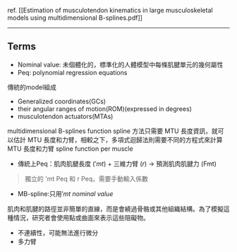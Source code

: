 ref. [[Estimation of musculotendon kinematics in large musculoskeletal models using multidimensional B-splines.pdf]]

---
## Terms
- Nominal value: 未個體化的，標準化的人體模型中每條肌腱單元的幾何屬性
- Peq: polynomial regression equations

傳統的model組成
- Generalized coordinates(GCs)
- their angular ranges of motion(ROM)(expressed in degrees)
- musculotendon actuators(MTAs)

multidimensional B-splines function
spline 方法只需要 MTU 長度資訊，就可以估計 MTU 長度和力臂，相較之下，多項式迴歸法則需要不同的方程式來計算 MTU 長度和力臂
spline function per muscle

- 傳統上Peq：肌肉肌腱長度 $('mt)$ + 三維力臂 $(r)$ $\rightarrow$ 預測肌肉肌腱力 (Fmt)
>獨立的 'mt Peq 和 r Peq，需要手動輸入係數
- MB-spline:只用$'mt\ nominal\ value$

肌肉和肌腱的路徑並非簡單的直線，而是會繞過骨骼或其他組織結構。為了模擬這種情況，研究者會使用點或曲面來表示這些阻礙物。
- 不連續性，可能無法進行微分
- 多力臂